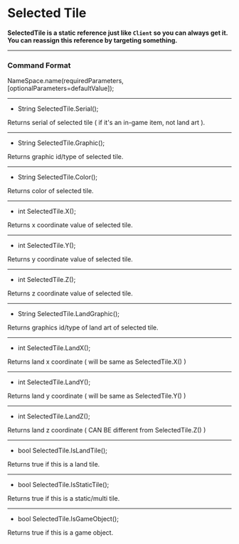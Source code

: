 # Selected Tile

**SelectedTile is a static reference just like `Client` so you can always get it.
You can reassign this reference by targeting something.**

***

### Command Format

NameSpace.name(requiredParameters, [optionalParameters=defaultValue]);

***

- String SelectedTile.Serial();

Returns serial of selected tile ( if it's an in-game item, not land art ).

***

- String SelectedTile.Graphic();

Returns graphic id/type of selected tile.

***

- String SelectedTile.Color();

Returns color of selected tile.

***

- int SelectedTile.X();

Returns x coordinate value of selected tile.

***

- int SelectedTile.Y();

Returns y coordinate value of selected tile.

***

- int SelectedTile.Z();

Returns z coordinate value of selected tile.

***

- String SelectedTile.LandGraphic();

Returns graphics id/type of land art of selected tile.

***

- int SelectedTile.LandX();

Returns land x coordinate ( will be same as SelectedTile.X() )

***

- int SelectedTile.LandY();

Returns land y coordinate ( will be same as SelectedTile.Y() )

***

- int SelectedTile.LandZ();

Returns land z coordinate ( CAN BE different from SelectedTile.Z() )

***

- bool SelectedTile.IsLandTile();

Returns true if this is a land tile.

***

- bool SelectedTile.IsStaticTile();

Returns true if this is a static/multi tile.

***

- bool SelectedTile.IsGameObject();

Returns true if this is a game object.
